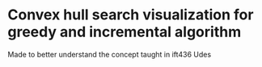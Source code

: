 # Convex hull search visualization for greedy and incremental algorithm
Made to better understand the concept taught in ift436 Udes

